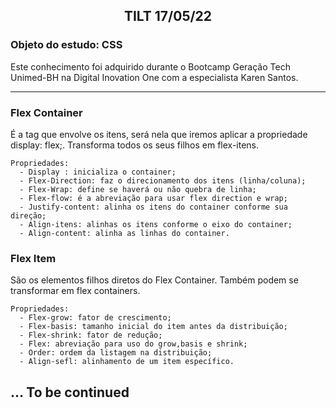 <h2 style="text-align: center; font-weight: bold;">TILT 17/05/22</h2>

### Objeto do estudo: CSS

Este conhecimento foi adquirido durante o Bootcamp Geração Tech Unimed-BH na Digital Inovation One com a especialista Karen Santos. 

---

### Flex Container

É a tag que envolve os itens, será nela que iremos aplicar a propriedade display: flex;. Transforma todos os seus filhos em flex-itens.
```
Propriedades:
  - Display : inicializa o container;
  - Flex-Direction: faz o direcionamento dos itens (linha/coluna);
  - Flex-Wrap: define se haverá ou não quebra de linha;
  - Flex-flow: é a abreviação para usar flex direction e wrap;
  - Justify-content: alinha os itens do container conforme sua direção;
  - Align-itens: alinhas os itens conforme o eixo do container;
  - Align-content: alinha as linhas do container.
```
### Flex Item

São os elementos filhos diretos do Flex Container. Também podem se transformar em flex containers.

```
Propriedades:
  - Flex-grow: fator de crescimento;
  - Flex-basis: tamanho inicial do item antes da distribuição;
  - Flex-shrink: fator de redução;
  - Flex: abreviação para uso do grow,basis e shrink;
  - Order: ordem da listagem na distribuição;
  - Align-sefl: alinhamento de um item específico.
 ```
... To be continued
---

